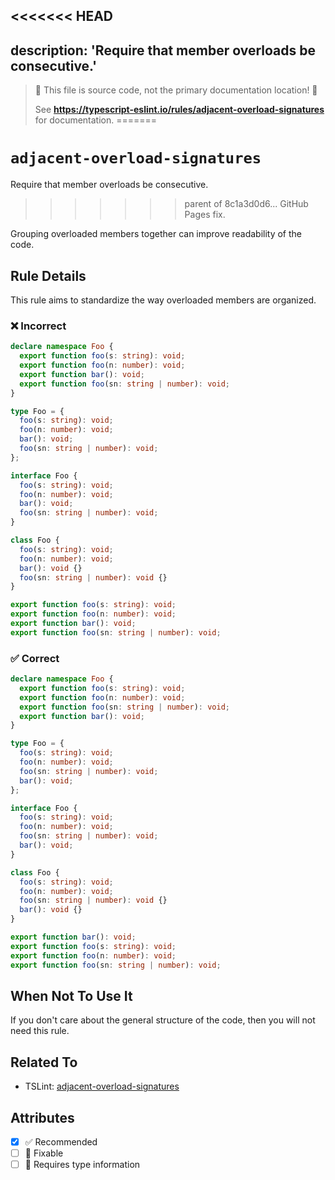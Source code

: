 <<<<<<< HEAD
---
description: 'Require that member overloads be consecutive.'
---

> 🛑 This file is source code, not the primary documentation location! 🛑
>
> See **https://typescript-eslint.io/rules/adjacent-overload-signatures** for documentation.
=======
# `adjacent-overload-signatures`

Require that member overloads be consecutive.
>>>>>>> parent of 8c1a3d0d6... GitHub Pages fix.

Grouping overloaded members together can improve readability of the code.

## Rule Details

This rule aims to standardize the way overloaded members are organized.

<!--tabs-->

### ❌ Incorrect

```ts
declare namespace Foo {
  export function foo(s: string): void;
  export function foo(n: number): void;
  export function bar(): void;
  export function foo(sn: string | number): void;
}

type Foo = {
  foo(s: string): void;
  foo(n: number): void;
  bar(): void;
  foo(sn: string | number): void;
};

interface Foo {
  foo(s: string): void;
  foo(n: number): void;
  bar(): void;
  foo(sn: string | number): void;
}

class Foo {
  foo(s: string): void;
  foo(n: number): void;
  bar(): void {}
  foo(sn: string | number): void {}
}

export function foo(s: string): void;
export function foo(n: number): void;
export function bar(): void;
export function foo(sn: string | number): void;
```

### ✅ Correct

```ts
declare namespace Foo {
  export function foo(s: string): void;
  export function foo(n: number): void;
  export function foo(sn: string | number): void;
  export function bar(): void;
}

type Foo = {
  foo(s: string): void;
  foo(n: number): void;
  foo(sn: string | number): void;
  bar(): void;
};

interface Foo {
  foo(s: string): void;
  foo(n: number): void;
  foo(sn: string | number): void;
  bar(): void;
}

class Foo {
  foo(s: string): void;
  foo(n: number): void;
  foo(sn: string | number): void {}
  bar(): void {}
}

export function bar(): void;
export function foo(s: string): void;
export function foo(n: number): void;
export function foo(sn: string | number): void;
```

## When Not To Use It

If you don't care about the general structure of the code, then you will not need this rule.

## Related To

- TSLint: [adjacent-overload-signatures](https://palantir.github.io/tslint/rules/adjacent-overload-signatures/)

## Attributes

- [x] ✅ Recommended
- [ ] 🔧 Fixable
- [ ] 💭 Requires type information
